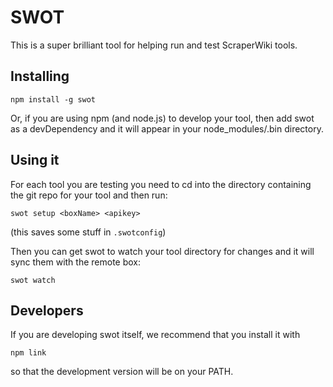# SWOT

This is a super brilliant tool for helping run and test ScraperWiki tools.

## Installing

    npm install -g swot

Or, if you are using npm (and node.js) to develop your tool, then add swot
as a devDependency and it will appear in your node_modules/.bin directory.


## Using it

For each tool you are testing you need to cd into the directory containing
the git repo for your tool and then run:

    swot setup <boxName> <apikey>

(this saves some stuff in ```.swotconfig```)

Then you can get swot to watch your tool directory for changes and it
will sync them with the remote box:

    swot watch


## Developers

If you are developing swot itself, we recommend that you install it with

    npm link

so that the development version will be on your PATH.
